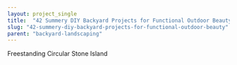 ```yaml
---
layout: project_single
title:  "42 Summery DIY Backyard Projects for Functional Outdoor Beauty"
slug: "42-summery-diy-backyard-projects-for-functional-outdoor-beauty"
parent: "backyard-landscaping"
---
```

Freestanding Circular Stone Island